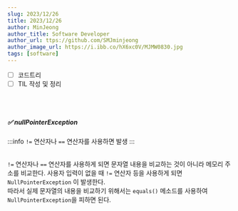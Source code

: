 ```yaml
---
slug: 2023/12/26
title: 2023/12/26
author: MinJeong
author_title: Software Developer
author_url: ttps://github.com/SMJminjeong
author_image_url: https://i.ibb.co/hX6xc0V/MJMW0830.jpg
tags: [software]
---
```


- [ ] 코드트리
- [ ] TIL 작성 및 정리
<br/>
<br/>

##### ✅ nullPointerException
:::info
`!=` 연산자나 `==` 연산자를 사용하면 발생
:::  
<br/>

`!=` 연산자나 `==` 연산자를 사용하게 되면 문자열 내용을 비교하는 것이 아니라 메모리 주소를 비교한다.
사용자 입력이 없을 때 `!=` 연산자 등을 사용하게 되면  `NullPointerException` 이 발생한다.
<br/>
따라서 실제 문자열의 내용을 비교하기 위해서는 `equals()` 메소드를 사용하여 `NullPointerException`을 피하면 된다.